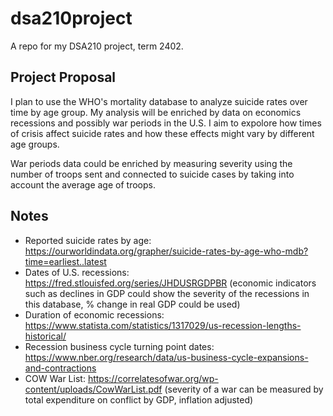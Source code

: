 # dsa210project
A repo for my DSA210 project, term 2402.

Project Proposal
----
I plan to use the WHO's mortality database to analyze suicide rates over time by age group. My analysis will be enriched by data on economics recessions and possibly war periods in the U.S. I aim to expolore how times of crisis affect suicide rates and how these effects might vary by different age groups.

War periods data could be enriched by measuring severity using the number of troops sent and connected to suicide cases by taking into account the average age of troops.

Notes
----
- Reported suicide rates by age: https://ourworldindata.org/grapher/suicide-rates-by-age-who-mdb?time=earliest..latest
- Dates of U.S. recessions: https://fred.stlouisfed.org/series/JHDUSRGDPBR (economic indicators such as declines in GDP could show the severity of the recessions in this database, % change in real GDP could be used)
- Duration of economic recessions: https://www.statista.com/statistics/1317029/us-recession-lengths-historical/
- Recession business cycle turning point dates: https://www.nber.org/research/data/us-business-cycle-expansions-and-contractions
- COW War List: https://correlatesofwar.org/wp-content/uploads/CowWarList.pdf (severity of a war can be measured by total expenditure on conflict by GDP, inflation adjusted)
